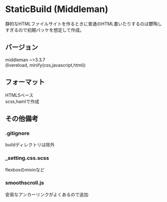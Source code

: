 # StaticBuild (Middleman)

静的なHTMLファイルサイトを作るときに普通のHTML書いたりするのは鬱陶しすぎるので初期パッケを想定して作成。

## バージョン

middleman ~>3.3.7  
(livereload, minify(css,javascript,html))

## フォーマット

HTML5ベース  
scss,hamlで作成

## その他備考

### .gitignore  
buildディレクトリは除外

### _setting.css.scss  
flexboxのmixinなど

### smoothscroll.js  
安易なアンカーリンクがよくあるので追加
